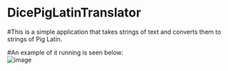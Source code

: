 # DicePigLatinTranslator

#This is a simple application that takes strings of text and converts them to strings of Pig Latin.

#An example of it running is seen below:
<br>
![image](https://github.com/DiceTJ/DicePigLatinTranslator/assets/61960729/133a8050-2f86-469d-bbf1-1d23dc3befca)
